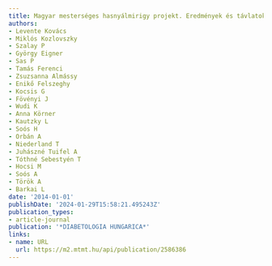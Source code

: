 ```yaml
---
title: Magyar mesterséges hasnyálmirigy projekt. Eredmények és távlatok
authors:
- Levente Kovács
- Miklós Kozlovszky
- Szalay P
- György Eigner
- Sas P
- Tamás Ferenci
- Zsuzsanna Almássy
- Enikő Felszeghy
- Kocsis G
- Fövényi J
- Wudi K
- Anna Körner
- Kautzky L
- Soós H
- Orbán A
- Niederland T
- Juhászné Tuifel A
- Tóthné Sebestyén T
- Hocsi M
- Soós A
- Török A
- Barkai L
date: '2014-01-01'
publishDate: '2024-01-29T15:58:21.495243Z'
publication_types:
- article-journal
publication: '*DIABETOLOGIA HUNGARICA*'
links:
- name: URL
  url: https://m2.mtmt.hu/api/publication/2586386
---
```

